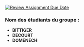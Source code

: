 [![Review Assignment Due Date](https://classroom.github.com/assets/deadline-readme-button-22041afd0340ce965d47ae6ef1cefeee28c7c493a6346c4f15d667ab976d596c.svg)](https://classroom.github.com/a/Fhe-WfFN)
### Nom des étudiants du groupe :
- **BITTIGER**
- **DECOURT**
- **DOMENECH**
